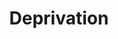 ---
schema: default
title: Deprivation
organization: 'Lewisham council'
notes: https://www.gov.uk/government/statistics/english-indices-of-deprivation-2019 (by LSOA)
resources:
  - name: IMD-2019
    url: >-
      https://github.com/lb-lewisham/open-data-lewisham/raw/gh-pages/_datasets/data/lbl_imd_2019_lsoa11.csv
    format: csv
  - name: Fuel-poverty-2019
    url: >-
      https://github.com/lb-lewisham/open-data-lewisham/raw/gh-pages/_datasets/data/lbl_fuel_poverty_2019_lsoa11.csv
    format: csv
license: 'https://www.nationalarchives.gov.uk/doc/open-government-licence/version/3/'
category:
  - Economy
maintainer: 'Lewisham Insight'
maintainer_email: insight-and-delivery@lewisham.gov.uk
---